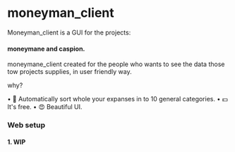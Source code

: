 # moneyman_client
Moneyman_client is a GUI for the projects: 
#### moneymane and caspion.
moneymane_client created for the people who
wants to see the data those tow projects supplies, 
in user friendly way. 

why?

• 💫 Automatically sort whole your expanses in to 10 general categories.
• 💵 It's free.
• 😍 Beautiful UI.

### Web setup 
#### 1. WIP
